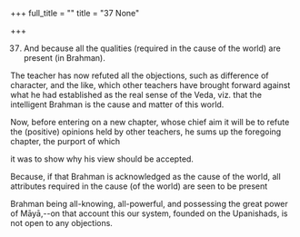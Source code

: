+++
full_title = ""
title = "37 None"

+++


37. And because all the qualities (required in the cause of the world) are present (in Brahman).

The teacher has now refuted all the objections, such as difference of character, and the like, which other teachers have brought forward against what he had established as the real sense of the Veda, viz. that the intelligent Brahman is the cause and matter of this world.

Now, before entering on a new chapter, whose chief aim it will be to refute the (positive) opinions held by other teachers, he sums up the foregoing chapter, the purport of which

it was to show why his view should be accepted.

Because, if that Brahman is acknowledged as the cause of the world, all attributes required in the cause (of the world) are seen to be present

Brahman being all-knowing, all-powerful, and possessing the great power of Māyā,--on that account this our system, founded on the Upanishads, is not open to any objections.

